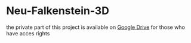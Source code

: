 # Neu-Falkenstein-3D




























the private part of this project is available on [Google Drive](https://drive.google.com/drive/folders/1ZjMg6WQv1IaNpQ3CSO_cATjS-hp_5zkV?usp=sharing) for those who have acces rights
